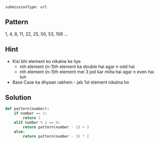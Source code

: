 ```ngMeta
submissionType: url
```
## Pattern
1, 4, 8, 11, 22, 25, 50, 53, 106 ...

## Hint
- Kisi bhi element ko nikalne ke liye
    - nth element (n-1)th element ka double hai agar n odd hai
    - nth element (n-1)th element mei 3 jod kar milta hai agar n even hai toh
- Base Case ka dhyaan rakhein - jab 1st element nikalna ho

## Solution
```python
def pattern(number):
    if number == 1:
        return 1
    elif number % 2 == 0:
        return pattern(number - 1) + 3
    else:
        return pattern(number - 1) * 2
```





